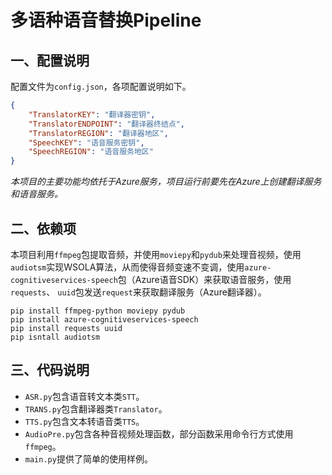 # 多语种语音替换Pipeline

## 一、配置说明

配置文件为`config.json`，各项配置说明如下。

```json
{
    "TranslatorKEY": "翻译器密钥",
    "TranslatorENDPOINT": "翻译器终结点",
    "TranslatorREGION": "翻译器地区",
    "SpeechKEY": "语音服务密钥",
    "SpeechREGION": "语音服务地区"
}
```

*本项目的主要功能均依托于Azure服务，项目运行前要先在Azure上创建翻译服务和语音服务。*

## 二、依赖项

本项目利用`ffmpeg`包提取音频，并使用`moviepy`和`pydub`来处理音视频，使用`audiotsm`实现WSOLA算法，从而使得音频变速不变调，使用`azure-cognitiveservices-speech`包（Azure语音SDK）来获取语音服务，使用`requests`、 `uuid`包发送`request`来获取翻译服务（Azure翻译器）。

```shell
pip install ffmpeg-python moviepy pydub
pip install azure-cognitiveservices-speech
pip install requests uuid
pip isntall audiotsm
```

## 三、代码说明

- `ASR.py`包含语音转文本类`STT`。
- `TRANS.py`包含翻译器类`Translator`。
- `TTS.py`包含文本转语音类`TTS`。
- `AudioPre.py`包含各种音视频处理函数，部分函数采用命令行方式使用`ffmpeg`。
- `main.py`提供了简单的使用样例。